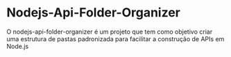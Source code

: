 # Nodejs-Api-Folder-Organizer
O nodejs-api-folder-organizer é um projeto que tem como objetivo criar uma estrutura de pastas padronizada para facilitar a construção de APIs em Node.js
